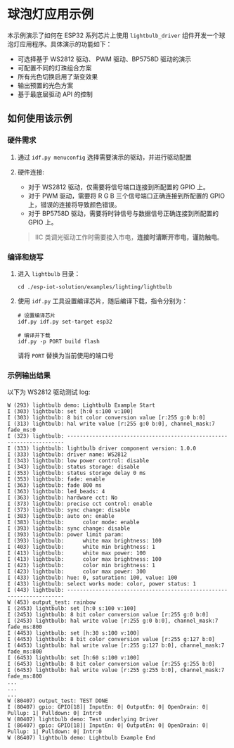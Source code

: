 # 球泡灯应用示例

本示例演示了如何在 ESP32 系列芯片上使用 `lightbulb_driver` 组件开发一个球泡灯应用程序。具体演示的功能如下：

- 可选择基于 WS2812 驱动、 PWM 驱动、BP5758D 驱动的演示
- 可配置不同的灯珠组合方案
- 所有光色切换启用了渐变效果
- 输出预置的光色方案
- 基于最底层驱动 API 的控制

## 如何使用该示例

### 硬件需求

1. 通过 `idf.py menuconfig` 选择需要演示的驱动，并进行驱动配置

2. 硬件连接:
    - 对于 WS2812 驱动，仅需要将信号端口连接到所配置的 GPIO 上。
    - 对于 PWM 驱动，需要将 R G B 三个信号端口正确连接到所配置的 GPIO 上，错误的连接将导致颜色错误。
    - 对于 BP5758D 驱动，需要将时钟信号与数据信号正确连接到所配置的 GPIO 上。

    > IIC 类调光驱动工作时需要接入市电，**连接时请断开市电，谨防触电**。

### 编译和烧写

1. 进入 `lightbulb` 目录：

    ```linux
    cd ./esp-iot-solution/examples/lighting/lightbulb
    ```

2. 使用 `idf.py` 工具设置编译芯片，随后编译下载，指令分别为：

    ```linux
    # 设置编译芯片
    idf.py idf.py set-target esp32

    # 编译并下载
    idf.py -p PORT build flash
    ```

    请将 `PORT` 替换为当前使用的端口号

### 示例输出结果

以下为 WS2812 驱动测试 log:

```log
W (293) lightbulb demo: Lightbulb Example Start
I (303) lightbulb: set [h:0 s:100 v:100]
I (303) lightbulb: 8 bit color conversion value [r:255 g:0 b:0]
I (313) lightbulb: hal write value [r:255 g:0 b:0], channel_mask:7 fade_ms:0
I (323) lightbulb: ---------------------------------------------------------------------
I (333) lightbulb: lightbulb driver component version: 1.0.0
I (333) lightbulb: driver name: WS2812
I (343) lightbulb: low power control: disable
I (343) lightbulb: status storage: disable
I (353) lightbulb: status storage delay 0 ms
I (353) lightbulb: fade: enable
I (363) lightbulb: fade 800 ms
I (363) lightbulb: led_beads: 4
I (363) lightbulb: hardware cct: No
I (373) lightbulb: precise cct control: enable
I (373) lightbulb: sync change: disable
I (383) lightbulb: auto on: enable
I (383) lightbulb:      color mode: enable
I (393) lightbulb: sync change: disable
I (393) lightbulb: power limit param: 
I (393) lightbulb:      white max brightness: 100
I (403) lightbulb:      white min brightness: 1
I (413) lightbulb:      white max power: 100
I (413) lightbulb:      color max brightness: 100
I (423) lightbulb:      color min brightness: 1
I (423) lightbulb:      color max power: 300
I (433) lightbulb: hue: 0, saturation: 100, value: 100
I (433) lightbulb: select works mode: color, power status: 1
I (443) lightbulb: ---------------------------------------------------------------------
W (453) output_test: rainbow
I (2453) lightbulb: set [h:0 s:100 v:100]
I (2453) lightbulb: 8 bit color conversion value [r:255 g:0 b:0]
I (2453) lightbulb: hal write value [r:255 g:0 b:0], channel_mask:7 fade_ms:800
I (4453) lightbulb: set [h:30 s:100 v:100]
I (4453) lightbulb: 8 bit color conversion value [r:255 g:127 b:0]
I (4453) lightbulb: hal write value [r:255 g:127 b:0], channel_mask:7 fade_ms:800
I (6453) lightbulb: set [h:60 s:100 v:100]
I (6453) lightbulb: 8 bit color conversion value [r:255 g:255 b:0]
I (6453) lightbulb: hal write value [r:255 g:255 b:0], channel_mask:7 fade_ms:800
...
...
...
W (80407) output_test: TEST DONE
I (80407) gpio: GPIO[18]| InputEn: 0| OutputEn: 0| OpenDrain: 0| Pullup: 1| Pulldown: 0| Intr:0 
W (80407) lightbulb demo: Test underlying Driver
I (86407) gpio: GPIO[18]| InputEn: 0| OutputEn: 0| OpenDrain: 0| Pullup: 1| Pulldown: 0| Intr:0 
W (86407) lightbulb demo: Lightbulb Example End
```
